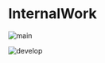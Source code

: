 # InternalWork


![main](https://github.com/duytech/InternalWork/actions/workflows/dotnet.yml/badge.svg?branch=main)

![develop](https://github.com/duytech/InternalWork/actions/workflows/dotnet.yml/badge.svg?branch=develop)
